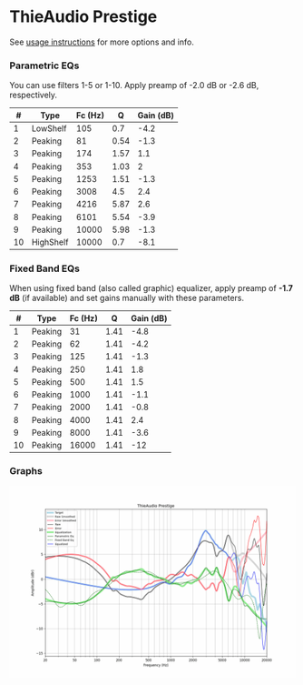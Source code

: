 # ThieAudio Prestige
See [usage instructions](https://github.com/jaakkopasanen/AutoEq#usage) for more options and info.

### Parametric EQs
You can use filters 1-5 or 1-10. Apply preamp of -2.0 dB or -2.6 dB, respectively.

|   # | Type      |   Fc (Hz) |    Q |   Gain (dB) |
|-----|-----------|-----------|------|-------------|
|   1 | LowShelf  |       105 | 0.7  |        -4.2 |
|   2 | Peaking   |        81 | 0.54 |        -1.3 |
|   3 | Peaking   |       174 | 1.57 |         1.1 |
|   4 | Peaking   |       353 | 1.03 |         2   |
|   5 | Peaking   |      1253 | 1.51 |        -1.3 |
|   6 | Peaking   |      3008 | 4.5  |         2.4 |
|   7 | Peaking   |      4216 | 5.87 |         2.6 |
|   8 | Peaking   |      6101 | 5.54 |        -3.9 |
|   9 | Peaking   |     10000 | 5.98 |        -1.3 |
|  10 | HighShelf |     10000 | 0.7  |        -8.1 |

### Fixed Band EQs
When using fixed band (also called graphic) equalizer, apply preamp of **-1.7 dB** (if available) and set gains manually with these parameters.

|   # | Type    |   Fc (Hz) |    Q |   Gain (dB) |
|-----|---------|-----------|------|-------------|
|   1 | Peaking |        31 | 1.41 |        -4.8 |
|   2 | Peaking |        62 | 1.41 |        -4.2 |
|   3 | Peaking |       125 | 1.41 |        -1.3 |
|   4 | Peaking |       250 | 1.41 |         1.8 |
|   5 | Peaking |       500 | 1.41 |         1.5 |
|   6 | Peaking |      1000 | 1.41 |        -1.1 |
|   7 | Peaking |      2000 | 1.41 |        -0.8 |
|   8 | Peaking |      4000 | 1.41 |         2.4 |
|   9 | Peaking |      8000 | 1.41 |        -3.6 |
|  10 | Peaking |     16000 | 1.41 |       -12   |

### Graphs
![](./ThieAudio%20Prestige.png)
